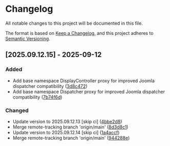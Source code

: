 # Changelog

All notable changes to this project will be documented in this file.

The format is based on [Keep a Changelog](https://keepachangelog.com/en/1.0.0/),
and this project adheres to [Semantic Versioning](https://semver.org/spec/v2.0.0.html).

## [2025.09.12.15] - 2025-09-12

### Added

* Add base namespace DisplayController proxy for improved Joomla dispatcher compatibility ([3d8c472](https://github.com/N6REJ/bears_aichatbot/commit/3d8c472))
* Add base namespace Dispatcher proxy for improved Joomla dispatcher compatibility ([7b74f6d](https://github.com/N6REJ/bears_aichatbot/commit/7b74f6d))

### Changed

* Update version to 2025.09.12.13 [skip ci] ([4bbe2d8](https://github.com/N6REJ/bears_aichatbot/commit/4bbe2d8))
* Merge remote-tracking branch 'origin/main' ([8d3d8c1](https://github.com/N6REJ/bears_aichatbot/commit/8d3d8c1))
* Update version to 2025.09.12.14 [skip ci] ([1a4accf](https://github.com/N6REJ/bears_aichatbot/commit/1a4accf))
* Merge remote-tracking branch 'origin/main' ([944288e](https://github.com/N6REJ/bears_aichatbot/commit/944288e))

